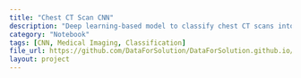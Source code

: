 ```yaml
---
title: "Chest CT Scan CNN"
description: "Deep learning-based model to classify chest CT scans into multiple cancer types using CNNs."
category: "Notebook"
tags: [CNN, Medical Imaging, Classification]
file_url: https://github.com/DataForSolution/DataForSolution.github.io/blob/main/projects/chest-ct-scan.ipynb
layout: project
---
```

